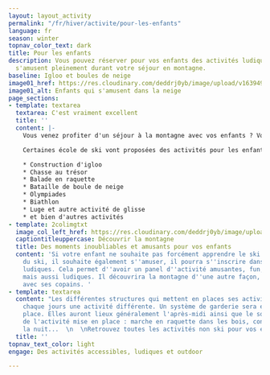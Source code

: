 ```yaml
---
layout: layout_activity
permalink: "/fr/hiver/activite/pour-les-enfants"
language: fr
season: winter
topnav_color_text: dark
title: Pour les enfants
description: Vous pouvez réserver pour vos enfants des activités ludiques afin qu'ils
  s'amusent pleinement durant votre séjour en montagne.
baseline: Igloo et boules de neige
image01_href: https://res.cloudinary.com/deddrj0yb/image/upload/v1639492452/website/winter/jesse-orrico-rnguvzoG-x8-unsplash_lkfhnk.jpg
image01_alt: Enfants qui s'amusent dans la neige
page_sections:
- template: textarea
  textarea: C'est vraiment excellent
  title: ''
  content: |-
    Vous venez profiter d'un séjour à la montagne avec vos enfants ? Vous voulez trouver d'autres activités que le ski afin qu'ils s'amusent et profite autrement de la montagne ?

    Certaines école de ski vont proposées des activités pour les enfants ludiques et amusantes sans ski. En effet, les enfants pourront participer à :

    * Construction d'igloo
    * Chasse au trésor
    * Balade en raquette
    * Bataille de boule de neige
    * Olympiades
    * Biathlon
    * Luge et autre activité de glisse
    * et bien d'autres activités
- template: 2colimgtxt
  image_col_left_href: https://res.cloudinary.com/deddrj0yb/image/upload/v1641808699/website/winter/ethan-hu-5WIqleHzOok-unsplash_elnk58.jpg
  captiontitleuppercase: Découvrir la montagne
  title: Des moments inoubliables et amusants pour vos enfants
  content: 'Si votre enfant ne souhaite pas forcément apprendre le ski ou qu''en plus
    du ski, il souhaite également s''amuser, il pourra s''inscrire dans ces activités
    ludiques. Cela permet d''avoir un panel d''activité amusantes, fun, nouvelles
    mais aussi ludiques. Il découvrira la montagne d''une autre façon, en s''amusant
    avec ses copains. '
- template: textarea
  content: "Les différentes structures qui mettent en places ses activités proposent
    chaque jours une activité différente. Un système de garderie sera également en
    place. Elles auront lieux généralement l'après-midi ainsi que le soir en fonction
    de l'activité mise en place : marche en raquette dans les bois, construction d'igloo
    la nuit...  \n  \nRetrouvez toutes les activités non ski pour vos enfants."
  title: ''
topnav_text_color: light
engage: Des activités accessibles, ludiques et outdoor

---
```

